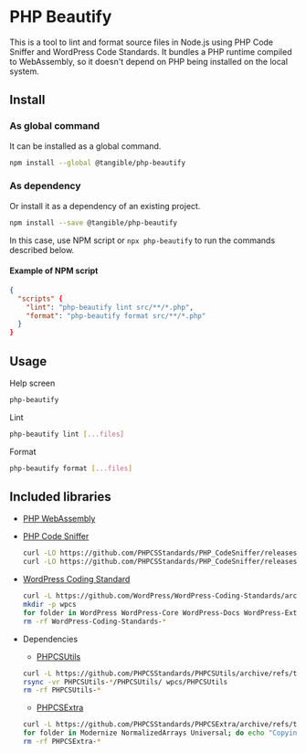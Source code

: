 # PHP Beautify

This is a tool to lint and format source files in Node.js using PHP Code Sniffer and WordPress Code Standards. It bundles a PHP runtime compiled to WebAssembly, so it doesn't depend on PHP being installed on the local system.

## Install

### As global command

It can be installed as a global command.

```sh
npm install --global @tangible/php-beautify
```

### As dependency

Or install it as a dependency of an existing project.

```sh
npm install --save @tangible/php-beautify
```

In this case, use NPM script or `npx php-beautify` to run the commands described below.

#### Example of NPM script

```json
{
  "scripts" {
    "lint": "php-beautify lint src/**/*.php",
    "format": "php-beautify format src/**/*.php"
  }
}
```

## Usage

Help screen

```sh
php-beautify
```

Lint

```sh
php-beautify lint [...files]
```

Format

```sh
php-beautify format [...files]
```


## Included libraries

- [PHP WebAssembly](https://github.com/WordPress/wordpress-playground/tree/trunk/packages/php-wasm/node)

- [PHP Code Sniffer](https://github.com/PHPCSStandards/PHP_CodeSniffer)

  ```sh
  curl -LO https://github.com/PHPCSStandards/PHP_CodeSniffer/releases/download/3.11.3/phpcbf.phar
  curl -LO https://github.com/PHPCSStandards/PHP_CodeSniffer/releases/download/3.11.3/phpcs.phar
  ```

- [WordPress Coding Standard](https://github.com/WordPress/WordPress-Coding-Standards)

  ```sh
  curl -L https://github.com/WordPress/WordPress-Coding-Standards/archive/refs/tags/3.1.0.tar.gz | tar zx
  mkdir -p wpcs
  for folder in WordPress WordPress-Core WordPress-Docs WordPress-Extra; do echo "Copying $folder"; rsync -r WordPress-Coding-Standards-*/"$folder"/ wpcs/"$folder"; done
  rm -rf WordPress-Coding-Standards-*
  ```

- Dependencies
  - [PHPCSUtils](https://github.com/PHPCSStandards/PHPCSUtils)

  ```sh
  curl -L https://github.com/PHPCSStandards/PHPCSUtils/archive/refs/tags/1.0.12.tar.gz | tar zx
  rsync -vr PHPCSUtils-*/PHPCSUtils/ wpcs/PHPCSUtils
  rm -rf PHPCSUtils-*
  ```

  - [PHPCSExtra](https://github.com/PHPCSStandards/PHPCSExtra)

  ```sh
  curl -L https://github.com/PHPCSStandards/PHPCSExtra/archive/refs/tags/1.2.1.tar.gz | tar zx
  for folder in Modernize NormalizedArrays Universal; do echo "Copying $folder"; rsync -r PHPCSExtra-*/"$folder"/ wpcs/"$folder"; done
  rm -rf PHPCSExtra-*
  ```
